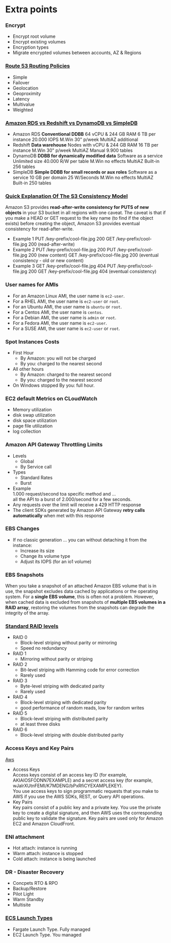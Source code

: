 # Extra points

### Encrypt
* Encrypt root volume
* Encrypt existing volumes
* Encryption types
* Migrate encrypted volumes between accounts, AZ & Regions

### [Route 53 Routing Policies](https://docs.aws.amazon.com/Route53/latest/DeveloperGuide/routing-policy.html)
* Simple
* Failover
* Geolocation
* Geoproximity 
* Latency
* Multivalue
* Weighted

### [Amazon RDS vs Redshift vs DynamoDB vs SimpleDB](https://www.cloudberrylab.com/blog/aws-database-services-complete-overview-rds-vs-redshift-vs-dynamodb-vs-simpledb/)
* Amazon RDS
  **Conventional DDBB**
  64 vCPU & 244 GB RAM
  6 TB per instance
  20.000 IOPS
  M.Win 30" p/week
  MultiAZ additional
* Redshift
  **Data warehouse**
  Nodes with vCPU & 244 GB RAM
  16 TB per instance
  M.Win 30" p/week
  MultiAZ Manual
  9.900 tables
* DynamoDB
  **DDBB for dynamically modified data**
  Software as a service
  Unlimited size
  40.000 R/W per table
  M.Win no effects
  MultiAZ Built-in
  256 tables
* SimpleDB
  **Simple DDBB for small records or aux roles**
  Software as a service
  10 GB per domain
  25 W/Seconds
  M.Win no effects
  MultiAZ Built-in
  250 tables


### [Quick Explanation Of The S3 Consistency Model](https://codeburst.io/quick-explanation-of-the-s3-consistency-model-6c9f325e3f82)

Amazon S3 provides **read-after-write consistency for PUTS of new objects** in your S3 bucket in all regions with one caveat. The caveat is that if you make a HEAD or GET request to the key name (to find if the object exists) before creating the object, Amazon S3 provides eventual consistency for read-after-write.

* Example 1
  PUT /key-prefix/cool-file.jpg 200
  GET /key-prefix/cool-file.jpg 200 (read-after-write)
* Example 2
  PUT /key-prefix/cool-file.jpg 200
  PUT /key-prefix/cool-file.jpg 200 (new content)
  GET /key-prefix/cool-file.jpg 200 (eventual consistency - old or new content)
* Example 3
  GET /key-prefix/cool-file.jpg 404
  PUT /key-prefix/cool-file.jpg 200
  GET /key-prefix/cool-file.jpg 404  (eventual consistency)

### User names for AMIs
* For an Amazon Linux AMI, the user name is `ec2-user`.
* For a RHEL AMI, the user name is `ec2-user` or `root`.
* For an Ubuntu AMI, the user name is `ubuntu` or `root`.
* For a Centos AMI, the user name is `centos`.
* For a Debian AMI, the user name is `admin` or `root`.
* For a Fedora AMI, the user name is `ec2-user`.
* For a SUSE AMI, the user name is `ec2-user` or `root`.

### Spot Instances Costs

* First Hour
  - By Amazon: you will not be charged
  - By you: charged to the nearest second
* All other hours
  - By Amazon: charged to the nearest second
  - By you: charged to the nearest second
* On Windows stopped By you: full hour.

### EC2 default Metrics on CLoudWatch
* Memory utilization
* disk swap utilization
* disk space utilization
* page file utilization
* log collection

### Amazon API Gateway Throttling Limits
* Levels
  - Global
  - By Service call
* Types
  - Standard Rates
  - Burst
* Example  
  1.000 request/second toa specific method and ...  
  all the API to a burst of 2.000/second for a few seconds.  
* Any requests over the limit will receive a 429 HTTP response
* The client SDKs generated by Amazon API Gateway **retry calls automatically** when met with this response

### EBS Changes
* If no classic generation ... you can without detaching it from the instance:
  - Increase its size
  - Change its volume type
  - Adjust its IOPS (for an io1 volume)

### EBS Snapshots
When you take a snapshot of an attached Amazon EBS volume that is in use, the snapshot excludes data cached by applications or the operating system. For a **single EBS volume**, this is often not a problem. However, when cached data is excluded from snapshots of **multiple EBS volumes in a RAID array**, restoring the volumes from the snapshots can degrade the integrity of the array.


### [Standard RAID levels](https://en.wikipedia.org/wiki/Standard_RAID_levels)
* RAID 0  
  - Block-level striping without parity or mirroring
  - Speed no redundancy
* RAID 1  
  - Mirroring without parity or striping
* RAID 2  
  - Bit-level striping with Hamming code for error correction
  - Rarely used
* RAID 3  
  - Byte-level striping with dedicated parity
  - Rarely used
* RAID 4  
  - Block-level striping with dedicated parity
  - good performance of random reads, low for random writes  
* RAID 5  
  - Block-level striping with distributed parity
  - at least three disks
* RAID 6
  - Block-level striping with double distributed parity 

### Access Keys and Key Pairs
[Aws](https://docs.aws.amazon.com/general/latest/gr/aws-sec-cred-types.html)
* Access Keys    
  Access keys consist of an access key ID (for example, AKIAIOSFODNN7EXAMPLE) and a secret access key (for example, wJalrXUtnFEMI/K7MDENG/bPxRfiCYEXAMPLEKEY).   
  You use access keys to sign programmatic requests that you make to AWS if you use the AWS SDKs, REST, or Query API operations.
* Key Pairs  
  Key pairs consist of a public key and a private key. You use the private key to create a digital signature, and then AWS uses the corresponding public key to validate the signature. Key pairs are used only for Amazon EC2 and Amazon CloudFront.  

### ENI attachment
* Hot attach: instance is running
* Warm attach: instance is stopped
* Cold attach: instance is being launched

### DR - Disaster Recovery
* Concpets RTO & RPO
* Backup/Restore
* Pilot Light
* Warm Standby
* Multisite

### [ECS Launch Types](https://docs.aws.amazon.com/AmazonECS/latest/developerguide/launch_types.html)
* Fargate Launch Type. Fully managed
* EC2 Launch Type. You managed

